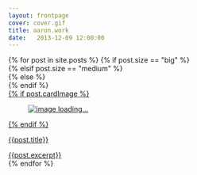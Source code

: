 ```yaml
---
layout: frontpage
cover: cover.gif
title: aaron.work
date:   2013-12-09 12:00:00
---
```


<div id="masonrygrid" class="grid">
{% for post in site.posts %}
{% if post.size == "big" %}
<div class="{{ post.gridclass }} grid-item big-grid-item">
{% elsif post.size == "medium" %}
<div class="{{ post.gridclass }} grid-item med-grid-item">
{% else %}
<div class="{{ post.gridclass }} grid-item">
{% endif %}
    <a href="{{ post.url }}">
        <div class="card">
          {% if post.cardImage %}
            <div class="card-image">
                <figure class="image is-16by9">
                  <img class="cover-image" src="{{post.cardImage}}" alt="image loading...">
                </figure>
            </div>
          {% endif %}
          <div class="card-content">
            <p class="title is-4"> {{post.title}} </p>
            {{post.excerpt}}
          </div>
        </div>
    </a>
</div>
{% endfor %}
<div class="grid-sizer"></div>
</div>